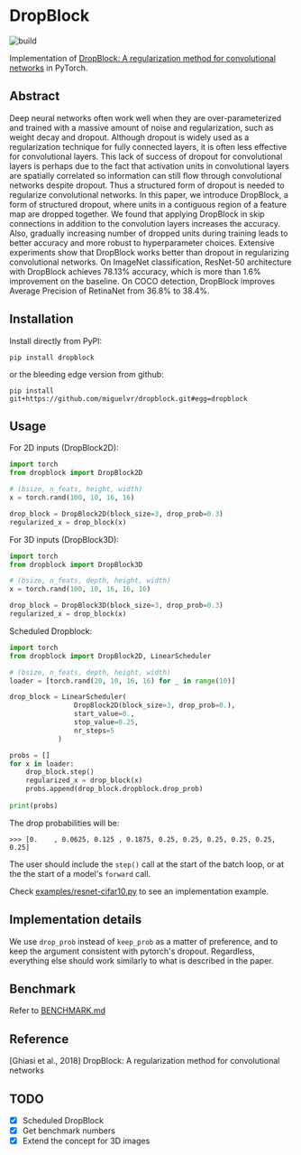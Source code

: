 # DropBlock

![build](https://travis-ci.org/miguelvr/dropblock.png?branch=master)


Implementation of [DropBlock: A regularization method for convolutional networks](https://arxiv.org/pdf/1810.12890.pdf) 
in PyTorch.

## Abstract

Deep neural networks often work well when they are over-parameterized 
and trained with a massive amount of noise and regularization, such as 
weight decay and dropout. Although dropout is widely used as a regularization 
technique for fully connected layers, it is often less effective for convolutional layers. 
This lack of success of dropout for convolutional layers is perhaps due to the fact 
that activation units in convolutional layers are spatially correlated so 
information can still flow through convolutional networks despite dropout. 
Thus a structured form of dropout is needed to regularize convolutional networks. 
In this paper, we introduce DropBlock, a form of structured dropout, where units in a 
contiguous region of a feature map are dropped together. 
We found that applying DropBlock in skip connections in addition to the 
convolution layers increases the accuracy. Also, gradually increasing number 
of dropped units during training leads to better accuracy and more robust to hyperparameter choices. 
Extensive experiments show that DropBlock works better than dropout in regularizing 
convolutional networks. On ImageNet classification, ResNet-50 architecture with 
DropBlock achieves 78.13% accuracy, which is more than 1.6% improvement on the baseline. 
On COCO detection, DropBlock improves Average Precision of RetinaNet from 36.8% to 38.4%.


## Installation

Install directly from PyPI:

    pip install dropblock
    
or the bleeding edge version from github:

    pip install git+https://github.com/miguelvr/dropblock.git#egg=dropblock

## Usage


For 2D inputs (DropBlock2D):

```python
import torch
from dropblock import DropBlock2D

# (bsize, n_feats, height, width)
x = torch.rand(100, 10, 16, 16)

drop_block = DropBlock2D(block_size=3, drop_prob=0.3)
regularized_x = drop_block(x)
```

For 3D inputs (DropBlock3D):

```python
import torch
from dropblock import DropBlock3D

# (bsize, n_feats, depth, height, width)
x = torch.rand(100, 10, 16, 16, 16)

drop_block = DropBlock3D(block_size=3, drop_prob=0.3)
regularized_x = drop_block(x)
```

Scheduled Dropblock:

```python
import torch
from dropblock import DropBlock2D, LinearScheduler

# (bsize, n_feats, depth, height, width)
loader = [torch.rand(20, 10, 16, 16) for _ in range(10)]

drop_block = LinearScheduler(
                DropBlock2D(block_size=3, drop_prob=0.),
                start_value=0.,
                stop_value=0.25,
                nr_steps=5
            )

probs = []
for x in loader:
    drop_block.step()
    regularized_x = drop_block(x)
    probs.append(drop_block.dropblock.drop_prob)
    
print(probs)
```

The drop probabilities will be:
```
>>> [0.    , 0.0625, 0.125 , 0.1875, 0.25, 0.25, 0.25, 0.25, 0.25, 0.25]
```

The user should include the `step()` call at the start of the batch loop, 
or at the the start of a model's `forward` call. 

Check [examples/resnet-cifar10.py](examples/resnet-cifar10.py) to
see an implementation example.

## Implementation details

We use `drop_prob` instead of `keep_prob` as a matter of preference, 
and to keep the argument consistent with pytorch's dropout. 
Regardless, everything else should work similarly to what is described in the paper.

## Benchmark

Refer to [BENCHMARK.md](BENCHMARK.md)

## Reference
[Ghiasi et al., 2018] DropBlock: A regularization method for convolutional networks

## TODO
- [x] Scheduled DropBlock
- [x] Get benchmark numbers
- [x] Extend the concept for 3D images
